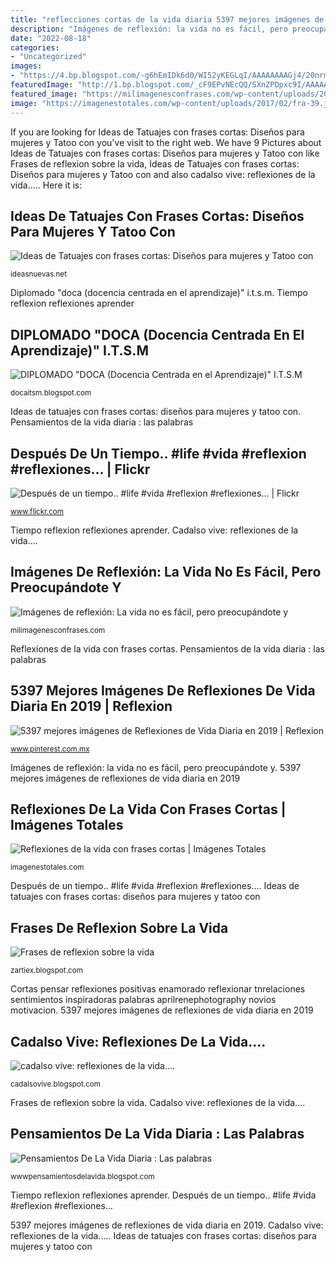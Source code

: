 ```yaml
---
title: "reflecciones cortas de la vida diaria 5397 mejores imágenes de reflexiones de vida diaria en 2019"
description: "Imágenes de reflexión: la vida no es fácil, pero preocupándote y"
date: "2022-08-18"
categories:
- "Uncategorized"
images:
- "https://4.bp.blogspot.com/-g6hEmIDk6d0/WI52yKEGLqI/AAAAAAAAGj4/20nrmw8d5k44--GytHkMdmODU7tRAl5rACLcB/s1600/Frases%2Bde%2Breflexion%2Bsobre%2Bla%2Bvida%2Bcortas%2Bpara%2Bfacebook%2Bo%2Binstagram%2Bnuevas%2B2017%2BHD.png"
featuredImage: "http://1.bp.blogspot.com/_cF9EPvNEcQQ/SXnZPDpxc9I/AAAAAAAAACM/O7iRjxnmqg4/w1200-h630-p-k-no-nu/ELTRENDELAVIDA.jpg"
featured_image: "https://milimagenesconfrases.com/wp-content/uploads/2015/05/imagenes-de-reflexion2.jpg"
image: "https://imagenestotales.com/wp-content/uploads/2017/02/fra-39.jpeg"
---
```


If you are looking for Ideas de Tatuajes con frases cortas: Diseños para mujeres y Tatoo con you've visit to the right web. We have 9 Pictures about Ideas de Tatuajes con frases cortas: Diseños para mujeres y Tatoo con like Frases de reflexion sobre la vida, Ideas de Tatuajes con frases cortas: Diseños para mujeres y Tatoo con and also cadalso vive: reflexiones de la vida..... Here it is:

## Ideas De Tatuajes Con Frases Cortas: Diseños Para Mujeres Y Tatoo Con

![Ideas de Tatuajes con frases cortas: Diseños para mujeres y Tatoo con](https://ideasnuevas.net/wp-content/uploads/2016/04/Frases-cortas-de-la-vida-diaria-3.jpg "5397 mejores imágenes de reflexiones de vida diaria en 2019")

<small>ideasnuevas.net</small>

Diplomado &quot;doca (docencia centrada en el aprendizaje)&quot; i.t.s.m. Tiempo reflexion reflexiones aprender

## DIPLOMADO &quot;DOCA (Docencia Centrada En El Aprendizaje)&quot; I.T.S.M

![DIPLOMADO &quot;DOCA (Docencia Centrada en el Aprendizaje)&quot; I.T.S.M](http://1.bp.blogspot.com/_cF9EPvNEcQQ/SXnZPDpxc9I/AAAAAAAAACM/O7iRjxnmqg4/w1200-h630-p-k-no-nu/ELTRENDELAVIDA.jpg "Diplomado &quot;doca (docencia centrada en el aprendizaje)&quot; i.t.s.m")

<small>docaitsm.blogspot.com</small>

Ideas de tatuajes con frases cortas: diseños para mujeres y tatoo con. Pensamientos de la vida diaria : las palabras

## Después De Un Tiempo.. #life #vida #reflexion #reflexiones… | Flickr

![Después de un tiempo.. #life #vida #reflexion #reflexiones… | Flickr](https://c2.staticflickr.com/4/3688/9438436902_5fc6505ee6_z.jpg "Reflexiones de la vida con frases cortas")

<small>www.flickr.com</small>

Tiempo reflexion reflexiones aprender. Cadalso vive: reflexiones de la vida....

## Imágenes De Reflexión: La Vida No Es Fácil, Pero Preocupándote Y

![Imágenes de reflexión: La vida no es fácil, pero preocupándote y](https://milimagenesconfrases.com/wp-content/uploads/2015/05/imagenes-de-reflexion2.jpg "Reflexiones de la vida con frases cortas")

<small>milimagenesconfrases.com</small>

Reflexiones de la vida con frases cortas. Pensamientos de la vida diaria : las palabras

## 5397 Mejores Imágenes De Reflexiones De Vida Diaria En 2019 | Reflexion

![5397 mejores imágenes de Reflexiones de Vida Diaria en 2019 | Reflexion](https://i.pinimg.com/236x/5a/ae/49/5aae49e59287c50dd317bda7b026ef73.jpg "Diplomado &quot;doca (docencia centrada en el aprendizaje)&quot; i.t.s.m")

<small>www.pinterest.com.mx</small>

Imágenes de reflexión: la vida no es fácil, pero preocupándote y. 5397 mejores imágenes de reflexiones de vida diaria en 2019

## Reflexiones De La Vida Con Frases Cortas | Imágenes Totales

![Reflexiones de la vida con frases cortas | Imágenes Totales](https://imagenestotales.com/wp-content/uploads/2017/02/fra-39.jpeg "Imágenes de reflexión: la vida no es fácil, pero preocupándote y")

<small>imagenestotales.com</small>

Después de un tiempo.. #life #vida #reflexion #reflexiones…. Ideas de tatuajes con frases cortas: diseños para mujeres y tatoo con

## Frases De Reflexion Sobre La Vida

![Frases de reflexion sobre la vida](https://4.bp.blogspot.com/-g6hEmIDk6d0/WI52yKEGLqI/AAAAAAAAGj4/20nrmw8d5k44--GytHkMdmODU7tRAl5rACLcB/s1600/Frases%2Bde%2Breflexion%2Bsobre%2Bla%2Bvida%2Bcortas%2Bpara%2Bfacebook%2Bo%2Binstagram%2Bnuevas%2B2017%2BHD.png "Después de un tiempo.. #life #vida #reflexion #reflexiones…")

<small>zartiex.blogspot.com</small>

Cortas pensar reflexiones positivas enamorado reflexionar tnrelaciones sentimientos inspiradoras palabras aprilrenephotography novios motivacion. 5397 mejores imágenes de reflexiones de vida diaria en 2019

## Cadalso Vive: Reflexiones De La Vida....

![cadalso vive: reflexiones de la vida....](http://3.bp.blogspot.com/-h6KSIlBBr7s/UYt4zqamvkI/AAAAAAAAWJs/X4Ubw6jZcHc/s1600/REFLEXIONES[1].jpg "Tiempo reflexion reflexiones aprender")

<small>cadalsovive.blogspot.com</small>

Frases de reflexion sobre la vida. Cadalso vive: reflexiones de la vida....

## Pensamientos De La Vida Diaria : Las Palabras

![Pensamientos De La Vida Diaria : Las palabras](https://lh4.googleusercontent.com/-GS3lAX1HG8s/VHXZNCF-WpI/AAAAAAAANqw/QU485Lj7Pjg/s640/blogger-image--506868551.jpg "Cadalso vive: reflexiones de la vida....")

<small>wwwpensamientosdelavida.blogspot.com</small>

Tiempo reflexion reflexiones aprender. Después de un tiempo.. #life #vida #reflexion #reflexiones…

5397 mejores imágenes de reflexiones de vida diaria en 2019. Cadalso vive: reflexiones de la vida..... Ideas de tatuajes con frases cortas: diseños para mujeres y tatoo con
